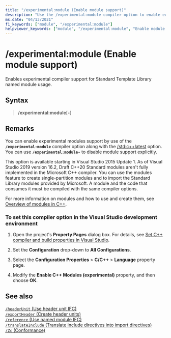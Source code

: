 ```yaml
---
title: "/experimental:module (Enable module support)"
description: "Use the /experimental:module compiler option to enable experimental compiler support for modules."
ms.date: "04/13/2021"
f1_keywords: ["module", "/experimental:module"]
helpviewer_keywords: ["module", "/experimental:module", "Enable module support"]
---
```

# /experimental:module (Enable module support)

Enables experimental compiler support for Standard Template Library named module usage.

## Syntax

> **/experimental:module**[**-**]

## Remarks

You can enable experimental modules support by use of the **`/experimental:module`** compiler option along with the [/std:c++latest](std-specify-language-standard-version.md) option. You can use **`/experimental:module-`** to disable module support explicitly.

This option is available starting in Visual Studio 2015 Update 1. As of Visual Studio 2019 version 16.2, Draft C++20 Standard modules aren't fully implemented in the Microsoft C++ compiler. You can use the modules feature to create single-partition modules and to import the Standard Library modules provided by Microsoft. A module and the code that consumes it must be compiled with the same compiler options.

For more information on modules and how to use and create them, see [Overview of modules in C++](../../cpp/modules-cpp.md).

### To set this compiler option in the Visual Studio development environment

1. Open the project's **Property Pages** dialog box. For details, see [Set C++ compiler and build properties in Visual Studio](../working-with-project-properties.md).

1. Set the **Configuration** drop-down to **All Configurations**.

1. Select the **Configuration Properties** > **C/C++** > **Language** property page.

1. Modify the **Enable C++ Modules (experimental)** property, and then choose **OK**.

## See also

[`/headerUnit` (Use header unit IFC)](headerunit.md)\
[`/exportHeader` (Create header units)](module-exportheader.md)\
[`/reference` (Use named module IFC)](module-reference.md)\
[`/translateInclude` (Translate include directives into import directives)](translateinclude.md)\
[`/Zc` (Conformance)](zc-conformance.md)
